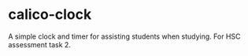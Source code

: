 # calico-clock
A simple clock and timer for assisting students when studying. For HSC assessment task 2.

